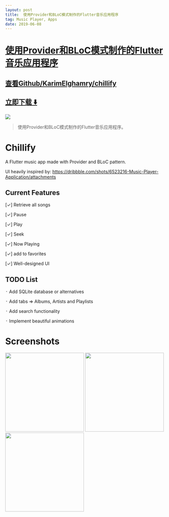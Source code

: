 ```yaml
---
layout: post
title:  使用Provider和BLoC模式制作的Flutter音乐应用程序
tag: Music Player, Apps
date: 2019-06-08
---
```


# [使用Provider和BLoC模式制作的Flutter音乐应用程序 ](http://github.com/KarimElghamry/chillify) 



## [查看Github/KarimElghamry/chillify](http://github.com/KarimElghamry/chillify)
## [立即下载 ️⬇️ ](https://codeload.github.com/KarimElghamry/chillify/zip/master) 


 
![](https://flutterawesome.com/content/images/2019/06/chillify.jpg)
 
>
> 使用Provider和BLoC模式制作的Flutter音乐应用程序。
>

 
# Chillify

A Flutter music app made with Provider and BLoC pattern.

UI heavily inspired by: https://dribbble.com/shots/6523216-Music-Player-Application/attachments

## Current Features
[✓] Retrieve all songs

[✓] Pause

[✓] Play

[✓] Seek

[✓] Now Playing

[✓] add to favorites

[✓] Well-designed UI


## TODO List
᛫ Add SQLite database or alternatives

᛫ Add tabs => Albums, Artists and Playlists

᛫ Add search functionality

᛫ Implement beautiful animations


# Screenshots


<img src="/first_screen.png" width="250"/> <img src="/second_screen.png" width="250"/> <img src="/third_screen.png" width="250"/>


